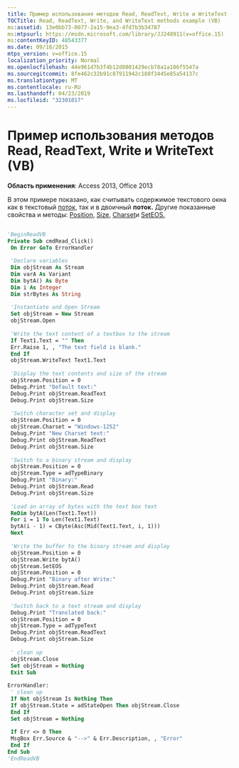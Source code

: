 ```yaml
---
title: Пример использования методов Read, ReadText, Write и WriteText (VB)
TOCTitle: Read, ReadText, Write, and WriteText methods example (VB)
ms:assetid: 13e0bb73-0077-2a15-9ea3-4fd7b3b34787
ms:mtpsurl: https://msdn.microsoft.com/library/JJ248911(v=office.15)
ms:contentKeyID: 48543377
ms.date: 09/18/2015
mtps_version: v=office.15
localization_priority: Normal
ms.openlocfilehash: 44e961d7b3f4b12d8801429ecb78a1a186f5547a
ms.sourcegitcommit: 8fe462c32b91c87911942c188f3445e85a54137c
ms.translationtype: MT
ms.contentlocale: ru-RU
ms.lasthandoff: 04/23/2019
ms.locfileid: "32301017"
---
```

# <a name="read-readtext-write-and-writetext-methods-example-vb"></a>Пример использования методов Read, ReadText, Write и WriteText (VB)


**Область применения**: Access 2013, Office 2013

В этом примере показано, как считывать содержимое текстового окна как в текстовый [поток,](stream-object-ado.md) так и в двоичный **поток.** Другие показанные свойства и методы: [Position,](position-property-ado.md) [Size,](size-property-ado.md) [Charset](charset-property-ado.md)и [SetEOS.](seteos-method-ado.md)

```vb 
 
'BeginReadVB 
Private Sub cmdRead_Click() 
 On Error GoTo ErrorHandler 
 
 'Declare variables 
 Dim objStream As Stream 
 Dim varA As Variant 
 Dim bytA() As Byte 
 Dim i As Integer 
 Dim strBytes As String 
 
 'Instantiate and Open Stream 
 Set objStream = New Stream 
 objStream.Open 
 
 'Write the text content of a textbox to the stream 
 If Text1.Text = "" Then 
 Err.Raise 1, , "The text field is blank." 
 End If 
 objStream.WriteText Text1.Text 
 
 'Display the text contents and size of the stream 
 objStream.Position = 0 
 Debug.Print "Default text:" 
 Debug.Print objStream.ReadText 
 Debug.Print objStream.Size 
 
 'Switch character set and display 
 objStream.Position = 0 
 objStream.Charset = "Windows-1252" 
 Debug.Print "New Charset text:" 
 Debug.Print objStream.ReadText 
 Debug.Print objStream.Size 
 
 'Switch to a binary stream and display 
 objStream.Position = 0 
 objStream.Type = adTypeBinary 
 Debug.Print "Binary:" 
 Debug.Print objStream.Read 
 Debug.Print objStream.Size 
 
 'Load an array of bytes with the text box text 
 ReDim bytA(Len(Text1.Text)) 
 For i = 1 To Len(Text1.Text) 
 bytA(i - 1) = CByte(Asc(Mid(Text1.Text, i, 1))) 
 Next 
 
 'Write the buffer to the binary stream and display 
 objStream.Position = 0 
 objStream.Write bytA() 
 objStream.SetEOS 
 objStream.Position = 0 
 Debug.Print "Binary after Write:" 
 Debug.Print objStream.Read 
 Debug.Print objStream.Size 
 
 'Switch back to a text stream and display 
 Debug.Print "Translated back:" 
 objStream.Position = 0 
 objStream.Type = adTypeText 
 Debug.Print objStream.ReadText 
 Debug.Print objStream.Size 
 
 ' clean up 
 objStream.Close 
 Set objStream = Nothing 
 Exit Sub 
 
ErrorHandler: 
 ' clean up 
 If Not objStream Is Nothing Then 
 If objStream.State = adStateOpen Then objStream.Close 
 End If 
 Set objStream = Nothing 
 
 If Err <> 0 Then 
 MsgBox Err.Source & "-->" & Err.Description, , "Error" 
 End If 
End Sub 
'EndReadVB 
```

